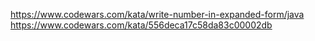 https://www.codewars.com/kata/write-number-in-expanded-form/java
https://www.codewars.com/kata/556deca17c58da83c00002db